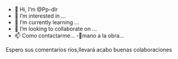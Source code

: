 - 👋 Hi, I’m @Pp-dlr
- 👀 I’m interested in ...
- 🌱 I’m currently learning ...
- 💞️ I’m looking to collaborate on ...
- 📫 Como contactarme...
-🤳mano a la obra... 
<!---
Pp-dlr/Pp-dlr is a ✨ special ✨ repository because its `README.md` (this file) appears on your GitHub profile.
Puede hacer clic en el enlace Vista previa para ver los cambios.

--->
Espero sus comentarios ríos,llevará acabo buenas colaboraciones
